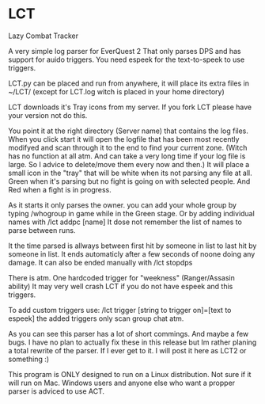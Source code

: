 LCT
===

Lazy Combat Tracker

A very simple log parser for EverQuest 2
That only parses DPS and has support for auido triggers.
You need espeek for the text-to-speek to use triggers.

LCT.py can be placed and run from anywhere, it will place its extra files in ~/LCT/
(except for LCT.log witch is placed in your home directory)

LCT downloads it's Tray icons from my server. If you fork LCT please have your version not do this.

You point it at the right directory (Server name) that contains the log files.
When you click start it will open the logfile that has been most recently modifyed
and scan through it to the end to find your current zone. (Witch has no function at all atm. And can take a very long time if your log file is large. So I advice to delete/move them every now and then.)
It will place a small icon in the "tray" that will be white when its not parsing any file at all.
Green when it's parsing but no fight is going on with selected people. And Red when a fight is in progress.

As it starts it only parses the owner. you can add your whole group by typing /whogroup
in game while in the Green stage.
Or by adding individual names with /lct addpc [name]
It dose not remember the list of names to parse between runs.

It the time parsed is allways between first hit by someone in list to last hit by someone in list.
It ends automaticly after a few seconds of noone doing any damage.
It can also be ended manually with /lct stopdps

There is atm. One hardcoded trigger for "weekness" (Ranger/Assasin ability)
It may very well crash LCT if you do not have espeek and this triggers.

To add custom triggers use: /lct trigger [string to trigger on]=[text to espeek]
the added triggers only scan group chat atm.

As you can see this parser has a lot of short commings. And maybe a few bugs.
I have no plan to actually fix these in this release but Im rather planing a total rewrite of the parser.
If I ever get to it. I will post it here as LCT2 or something :)

This program is ONLY designed to run on a Linux distribution.
Not sure if it will run on Mac. Windows users and anyone else who want a propper parser is adviced to use ACT.
